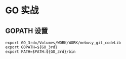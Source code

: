 
# GO 实战

## GOPATH 设置

```
export GO_3rd=/Volumes/WORK/WORK/mebusy_git_codeLib
export GOPATH=${GO_3rd}
export PATH=$PATH:${GO_3rd}/bin
```


